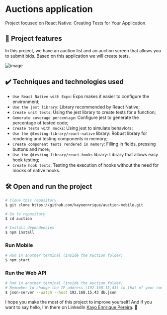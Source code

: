 # Auctions application

Project focused on React Native: Creating Tests for Your Application.

## 🔨 Project features

In this project, we have an auction list and an auction screen that allows you to submit bids.
Based on this application we will create tests.

![image](https://user-images.githubusercontent.com/9091491/159780701-12e127ea-097d-4465-b39a-3c490861d9b7.png)

## ✔️ Techniques and technologies used

- `Use React Native with Expo`: Expo makes it easier to configure the environment;
- `Use the jest library`: Library recommended by React Native;
- `Create unit tests`: Using the jest library to create tests for a function;
- `Generate coverage percentage`: Configure jest to generate the percentage of tested code;
- `Create tests with mocks`: Using jest to simulate behaviors;
- `Use the @testing-library/react-native` library: Robust library for rendering and testing components in memory;
- `Create component tests rendered in memory`: Filling in fields, pressing buttons and more;
- `Use the @testing-library/react-hooks` library: Library that allows easy hook testing;
- `Create hook tests`: Testing the execution of hooks without the need for mocks of native hooks.

## 🛠️ Open and run the project

```bash
# Clone this repository
$ git clone https://github.com/kayoennrique/auction-mobile.git

# Go to ropository
$ cd auction

# Install dependencies
$ npm install
```

### Run Mobile

```bash
# Run in another terminal (inside the Auction folder)
$ npm start
```

### Run the Web API

```bash
# Run in another terminal (inside the Auction folder)
# Remember to change the IP address (192.168.15.43) to that of your computer!
$ json-server --watch --host 192.168.15.43 db.json
```

I hope you make the most of this project to improve yourself! And if you want to say hello, I'm there on LinkedIn [Kayo Ennrique Pereira](https://www.linkedin.com/in/kayoennrique/). :wave:
